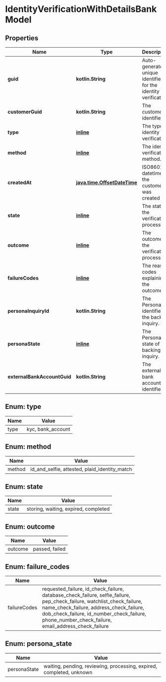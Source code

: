 
# IdentityVerificationWithDetailsBankModel

## Properties
Name | Type | Description | Notes
------------ | ------------- | ------------- | -------------
**guid** | **kotlin.String** | Auto-generated unique identifier for the identity verification. |  [optional]
**customerGuid** | **kotlin.String** | The customer&#39;s identifier. |  [optional]
**type** | [**inline**](#Type) | The type of identity verification. |  [optional]
**method** | [**inline**](#Method) | The identity verification method. |  [optional]
**createdAt** | [**java.time.OffsetDateTime**](java.time.OffsetDateTime.md) | ISO8601 datetime the customer was created at. |  [optional]
**state** | [**inline**](#State) | The state of the verification process. |  [optional]
**outcome** | [**inline**](#Outcome) | The outcome of the verification process. |  [optional]
**failureCodes** | [**inline**](#kotlin.collections.List&lt;FailureCodes&gt;) | The reason codes explaining the outcome. |  [optional]
**personaInquiryId** | **kotlin.String** | The Persona identifier of the backing inquiry. |  [optional]
**personaState** | [**inline**](#PersonaState) | The Persona state of the backing inquiry. |  [optional]
**externalBankAccountGuid** | **kotlin.String** | The external bank account&#39;s identifier. |  [optional]


<a name="Type"></a>
## Enum: type
Name | Value
---- | -----
type | kyc, bank_account


<a name="Method"></a>
## Enum: method
Name | Value
---- | -----
method | id_and_selfie, attested, plaid_identity_match


<a name="State"></a>
## Enum: state
Name | Value
---- | -----
state | storing, waiting, expired, completed


<a name="Outcome"></a>
## Enum: outcome
Name | Value
---- | -----
outcome | passed, failed


<a name="kotlin.collections.List<FailureCodes>"></a>
## Enum: failure_codes
Name | Value
---- | -----
failureCodes | requested_failure, id_check_failure, database_check_failure, selfie_failure, pep_check_failure, watchlist_check_failure, name_check_failure, address_check_failure, dob_check_failure, id_number_check_failure, phone_number_check_failure, email_address_check_failure


<a name="PersonaState"></a>
## Enum: persona_state
Name | Value
---- | -----
personaState | waiting, pending, reviewing, processing, expired, completed, unknown



